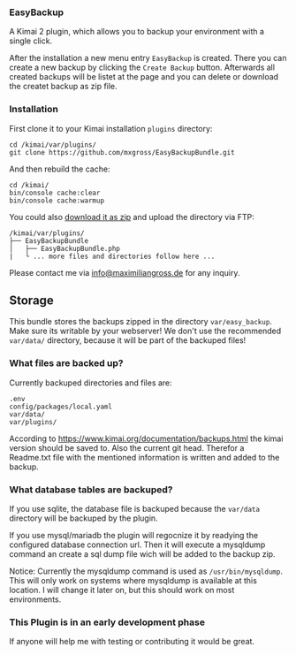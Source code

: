 ### EasyBackup
A Kimai 2 plugin, which allows you to backup your environment with a single click.

After the installation a new menu entry `EasyBackup` is created. There you can create a new backup
by clicking the `Create Backup` button. Afterwards all created backups will be listet at the page
and you can delete or download the createt backup as zip file.

### Installation

First clone it to your Kimai installation `plugins` directory:
```
cd /kimai/var/plugins/
git clone https://github.com/mxgross/EasyBackupBundle.git
```

And then rebuild the cache:
```
cd /kimai/
bin/console cache:clear
bin/console cache:warmup
```

You could also [download it as zip](https://github.com/mxgross/EasyBackupBundle/archive/master.zip) and upload the directory via FTP:

```
/kimai/var/plugins/
├── EasyBackupBundle
│   ├── EasyBackupBundle.php
|   └ ... more files and directories follow here ...
```

Please contact me via [info@maximiliangross.de](mailto:info@maximiliangross.de) for any inquiry.

## Storage

This bundle stores the backups zipped in the directory `var/easy_backup`.
Make sure its writable by your webserver! We don't use the recommended 
`var/data/` directory, because it will be part of the backuped files!


### What files are backed up?

Currently backuped directories and files are:

```
.env
config/packages/local.yaml
var/data/
var/plugins/
```

According to https://www.kimai.org/documentation/backups.html the kimai version should be saved to.
Also the current git head.
Therefor a Readme.txt file with the mentioned information is written and added to the backup.

### What database tables are backuped?

If you use sqlite, the database file is backuped because the `var/data` directory will be backuped by the plugin.

If you use mysql/mariadb the plugin will regocnize it by readying the configured database connection url.
Then it will execute a mysqldump command an create a sql dump file wich will be added to the backup zip.

Notice: Currently the mysqldump command is used as `/usr/bin/mysqldump`. This will only work on systems where
mysqldump is available at this location. I will change it later on, but this should work on most environments.

### This Plugin is in an early development phase

If anyone will help me with testing or contributing it would be great.
